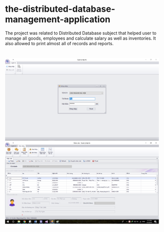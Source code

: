# the-distributed-database-management-application
The project was related to Distributed Database subject that helped user to manage all goods, employees and calculate salary as well as inventories. It also allowed to print almost all of records and reports.
#
<img src="https://raw.githubusercontent.com/hoangminh281/Marketing-Management/master/image-1.png" alt="screenshot"/>
<img src="https://raw.githubusercontent.com/hoangminh281/Marketing-Management/master/image-2.png" alt="screenshot"/>
